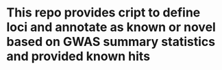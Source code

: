 # This repo provides cript to define loci and annotate as known or novel based on GWAS summary statistics and provided known hits
